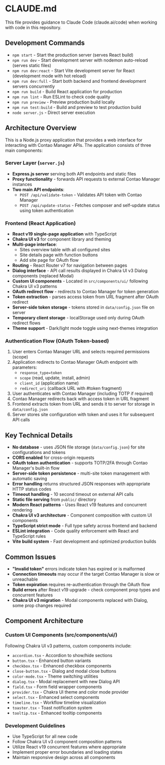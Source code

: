 # CLAUDE.md

This file provides guidance to Claude Code (claude.ai/code) when working with code in this repository.

## Development Commands

- `npm start` - Start the production server (serves React build)
- `npm run dev` - Start development server with nodemon auto-reload (serves static files)
- `npm run dev:react` - Start Vite development server for React (development mode with hot reload)
- `npm run dev:full` - Start both backend and frontend development servers concurrently
- `npm run build` - Build React application for production
- `npm run lint` - Run ESLint to check code quality
- `npm run preview` - Preview production build locally
- `npm run test:build` - Build and preview to test production build
- `node server.js` - Direct server execution

## Architecture Overview

This is a Node.js proxy application that provides a web interface for interacting with Contao Manager APIs. The application consists of three main components:

### Server Layer (`server.js`)
- **Express.js server** serving both API endpoints and static files
- **Proxy functionality** - forwards API requests to external Contao Manager instances
- **Two main API endpoints**:
  - `POST /api/validate-token` - Validates API token with Contao Manager
  - `POST /api/update-status` - Fetches composer and self-update status using token authentication

### Frontend (React Application)
- **React v19 single-page application** with TypeScript
- **Chakra UI v3** for component library and theming
- **Multi-page interface**:
  - Sites overview table with all configured sites
  - Site details page with function buttons
  - Add site page for OAuth flow
- **Routing** - React Router v7 for navigation between pages
- **Dialog interface** - API call results displayed in Chakra UI v3 Dialog components (replaced Modal)
- **Custom UI components** - Located in `src/components/ui/` following Chakra UI v3 patterns
- **OAuth redirect flow** - redirects to Contao Manager for token generation
- **Token extraction** - parses access token from URL fragment after OAuth redirect
- **Server-side token storage** - tokens stored in `data/config.json` file on server
- **Temporary client storage** - localStorage used only during OAuth redirect flows
- **Theme support** - Dark/light mode toggle using next-themes integration

### Authentication Flow (OAuth Token-based)
1. User enters Contao Manager URL and selects required permissions (scope)
2. Application redirects to Contao Manager OAuth endpoint with parameters:
   - `response_type=token`
   - `scope` (read, update, install, admin)
   - `client_id` (application name)
   - `redirect_uri` (callback URL with #token fragment)
3. User authenticates with Contao Manager (including TOTP if required)
4. Contao Manager redirects back with access token in URL fragment
5. Frontend extracts token from URL and sends it to server for storage in `data/config.json`
6. Server stores site configuration with token and uses it for subsequent API calls

## Key Technical Details

- **No database** - uses JSON file storage (`data/config.json`) for site configurations and tokens
- **CORS enabled** for cross-origin requests
- **OAuth token authentication** - supports TOTP/2FA through Contao Manager's built-in flow
- **Server-side token persistence** - multi-site token management with automatic saving
- **Error handling** returns structured JSON responses with appropriate HTTP status codes
- **Timeout handling** - 10 second timeout on external API calls
- **Static file serving** from `public/` directory
- **Modern React patterns** - Uses React v19 features and concurrent rendering
- **Chakra UI v3 architecture** - Component composition with custom UI components
- **TypeScript strict mode** - Full type safety across frontend and backend
- **ESLint integration** - Code quality enforcement with React and TypeScript rules
- **Vite build system** - Fast development and optimized production builds

## Common Issues

- **"Invalid token"** errors indicate token has expired or is malformed
- **Connection timeouts** may occur if the target Contao Manager is slow or unreachable
- **Token expiration** requires re-authentication through the OAuth flow
- **Build errors** after React v19 upgrade - check component prop types and concurrent features
- **Chakra UI v3 migration** - Modal components replaced with Dialog, some prop changes required

## Component Architecture

### Custom UI Components (src/components/ui/)
Following Chakra UI v3 patterns, custom components include:
- `accordion.tsx` - Accordion to show/hide sections
- `button.tsx` - Enhanced button variants
- `checkbox.tsx` - Enhanced checkbox components
- `close-button.tsx` - Dialog and modal close buttons
- `color-mode.tsx` - Theme switching utilities
- `dialog.tsx` - Modal replacement with new Dialog API
- `field.tsx` - Form field wrapper components
- `provider.tsx` - Chakra UI theme and color mode provider
- `select.tsx` - Enhanced select components
- `timeline.tsx` - Workflow timeline visualization
- `toaster.tsx` - Toast notification system
- `tooltip.tsx` - Enhanced tooltip components

### Development Guidelines
- Use TypeScript for all new code
- Follow Chakra UI v3 component composition patterns
- Utilize React v19 concurrent features where appropriate
- Implement proper error boundaries and loading states
- Maintain responsive design across all components